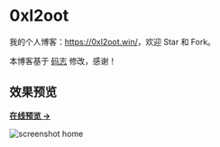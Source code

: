 # 0xl2oot

我的个人博客：<https://0xl2oot.win/>，欢迎 Star 和 Fork。

本博客基于 [码志](http://mazhuang.org) 修改，感谢！

## 效果预览

**[在线预览 &rarr;](https://0xl2oot.win/)**

![screenshot home](http://0xl2oot.win/assets/images/screenshots/home.png)

